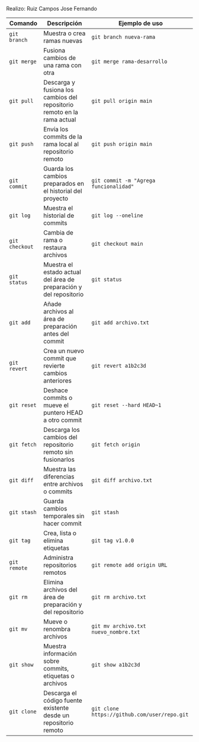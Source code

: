 Realizo: Ruiz Campos Jose Fernando

| **Comando**      | **Descripción**                                                           | **Ejemplo de uso**                         |
|------------------|---------------------------------------------------------------------------|--------------------------------------------|
| `git branch`     | Muestra o crea ramas nuevas                                               | `git branch nueva-rama`                    |
| `git merge`      | Fusiona cambios de una rama con otra                                      | `git merge rama-desarrollo`                |
| `git pull`       | Descarga y fusiona los cambios del repositorio remoto en la rama actual   | `git pull origin main`                     |
| `git push`       | Envía los commits de la rama local al repositorio remoto                  | `git push origin main`                     |
| `git commit`     | Guarda los cambios preparados en el historial del proyecto                | `git commit -m "Agrega funcionalidad"`     |
| `git log`        | Muestra el historial de commits                                           | `git log --oneline`                        |
| `git checkout`   | Cambia de rama o restaura archivos                                        | `git checkout main`                        |
| `git status`     | Muestra el estado actual del área de preparación y del repositorio        | `git status`                               |
| `git add`        | Añade archivos al área de preparación antes del commit                    | `git add archivo.txt`                      |
| `git revert`     | Crea un nuevo commit que revierte cambios anteriores                      | `git revert a1b2c3d`                       |
| `git reset`      | Deshace commits o mueve el puntero HEAD a otro commit                     | `git reset --hard HEAD~1`                  |
| `git fetch`      | Descarga los cambios del repositorio remoto sin fusionarlos               | `git fetch origin`                         |
| `git diff`       | Muestra las diferencias entre archivos o commits                          | `git diff archivo.txt`                     |
| `git stash`      | Guarda cambios temporales sin hacer commit                                | `git stash`                                |
| `git tag`        | Crea, lista o elimina etiquetas                                           | `git tag v1.0.0`                           |
| `git remote`     | Administra repositorios remotos                                           | `git remote add origin URL`                |
| `git rm`         | Elimina archivos del área de preparación y del repositorio                | `git rm archivo.txt`                       |
| `git mv`         | Mueve o renombra archivos                                                 | `git mv archivo.txt nuevo_nombre.txt`      |
| `git show`       | Muestra información sobre commits, etiquetas o archivos                   | `git show a1b2c3d`                         |
| `git clone`      | Descarga el código fuente existente desde un repositorio remoto            | `git clone https://github.com/user/repo.git`|
